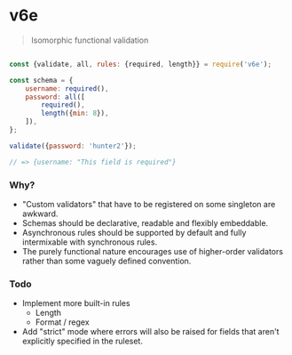 # v6e

> Isomorphic functional validation

```js

const {validate, all, rules: {required, length}} = require('v6e');

const schema = {
    username: required(),
    password: all([
        required(),
        length({min: 8}),
    ]),
};

validate({password: 'hunter2'});

// => {username: "This field is required"}

```

### Why?

- "Custom validators" that have to be registered on some singleton are awkward.
- Schemas should be declarative, readable and flexibly embeddable. 
- Asynchronous rules should be supported by default and fully intermixable with synchronous rules.
- The purely functional nature encourages use of higher-order validators rather than some vaguely defined convention.

### Todo

- Implement more built-in rules
  - Length
  - Format / regex
- Add "strict" mode where errors will also be raised for fields that aren't explicitly specified in the ruleset.